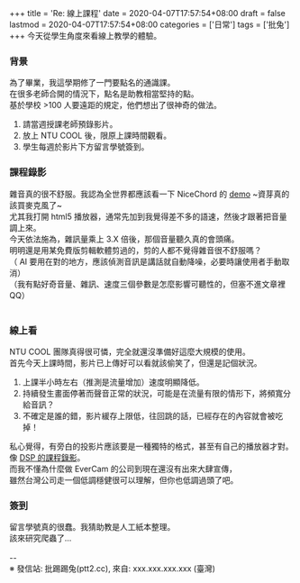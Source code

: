 +++
title = 'Re: 線上課程'
date = 2020-04-07T17:57:54+08:00
draft = false
lastmod = 2020-04-07T17:57:54+08:00
categories = ['日常']
tags = ['批兔']
+++
今天從學生角度來看線上教學的體驗。
### 背景 
為了畢業，我這學期修了一門要點名的通識課。<br>
在很多老師合開的情況下，點名是助教相當堅持的點。<br>
基於學校 >100 人要遠距的規定，他們想出了很神奇的做法。<br>
1. 請當週授課老師預錄影片。<br>
2. 放上 NTU COOL 後，限原上課時間觀看。<br>
3. 學生每週於影片下方留言學號簽到。<br>

### 課程錄影 
雜音真的很不舒服。我認為全世界都應該看一下 NiceChord 的 [demo](https://www.youtube.com/watch?v=W6WHJuJmZ1w&t=1m) ~資芽真的該買麥克風了~<br>
尤其我打開 html5 播放器，通常先加到我覺得差不多的語速，然後才跟著把音量調上來。<br>
今天依法施為，雜訊量乘上 3.X 倍後，那個音量聽久真的會頭痛。<br>
明明還是用某免費版剪輯軟體剪過的，剪的人都不覺得雜音很不舒服嗎？<br>
（ AI 要用在對的地方，應該偵測音訊是講話就自動降噪，必要時讓使用者手動取消）<br>
（我有點好奇音量、雜訊、速度三個參數是怎麼影響可聽性的，但塞不進文章裡QQ）<br>
<br>
### 線上看 
NTU COOL 團隊真得很可憐，完全就還沒準備好這麼大規模的使用。<br>
首先今天上課時間，影片已上傳好可以看就該偷笑了，但還是記個狀況。<br>
1. 上課半小時左右（推測是流量增加）速度明顯降低。<br>
2. 持續發生畫面停著而聲音正常的狀況，可能是在流量有限的情形下，將頻寬分給音訊？<br>
3. 不確定是誰的錯，影片緩存上限低，往回跳的話，已經存在的內容就會被吃掉！

私心覺得，有旁白的投影片應該要是一種獨特的格式，甚至有自己的播放器才對。像 [DSP 的課程錄影](
http://speech.ee.ntu.edu.tw/DSP2019Spring/Videos/20190220_1/index.html)。<br>
而我不懂為什麼做 EverCam 的公司到現在還沒有出來大肆宣傳，<br>
雖然台灣公司走一個低調穩健很可以理解，但你也低調過頭了吧。<br>

### 簽到 
留言學號真的很蠢。我猜助教是人工紙本整理。<br>
該來研究爬蟲了...<br>
<br>
--<br>
※ 發信站: 批踢踢兔(ptt2.cc), 來自: xxx.xxx.xxx.xxx (臺灣)<br>
